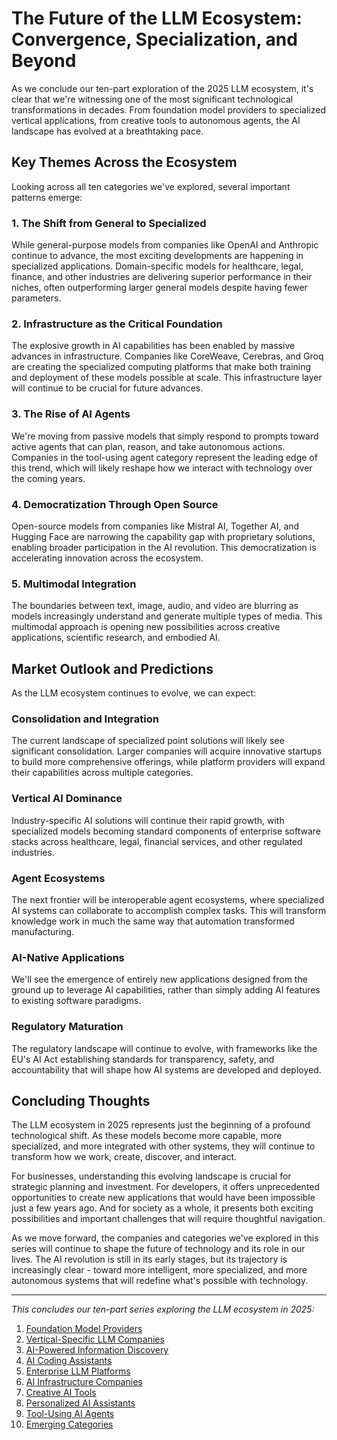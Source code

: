 # The Future of the LLM Ecosystem: Convergence, Specialization, and Beyond

As we conclude our ten-part exploration of the 2025 LLM ecosystem, it's clear that we're witnessing one of the most significant technological transformations in decades. From foundation model providers to specialized vertical applications, from creative tools to autonomous agents, the AI landscape has evolved at a breathtaking pace.

## Key Themes Across the Ecosystem

Looking across all ten categories we've explored, several important patterns emerge:

### 1. The Shift from General to Specialized

While general-purpose models from companies like OpenAI and Anthropic continue to advance, the most exciting developments are happening in specialized applications. Domain-specific models for healthcare, legal, finance, and other industries are delivering superior performance in their niches, often outperforming larger general models despite having fewer parameters.

### 2. Infrastructure as the Critical Foundation

The explosive growth in AI capabilities has been enabled by massive advances in infrastructure. Companies like CoreWeave, Cerebras, and Groq are creating the specialized computing platforms that make both training and deployment of these models possible at scale. This infrastructure layer will continue to be crucial for future advances.

### 3. The Rise of AI Agents

We're moving from passive models that simply respond to prompts toward active agents that can plan, reason, and take autonomous actions. Companies in the tool-using agent category represent the leading edge of this trend, which will likely reshape how we interact with technology over the coming years.

### 4. Democratization Through Open Source

Open-source models from companies like Mistral AI, Together AI, and Hugging Face are narrowing the capability gap with proprietary solutions, enabling broader participation in the AI revolution. This democratization is accelerating innovation across the ecosystem.

### 5. Multimodal Integration

The boundaries between text, image, audio, and video are blurring as models increasingly understand and generate multiple types of media. This multimodal approach is opening new possibilities across creative applications, scientific research, and embodied AI.

## Market Outlook and Predictions

As the LLM ecosystem continues to evolve, we can expect:

### Consolidation and Integration

The current landscape of specialized point solutions will likely see significant consolidation. Larger companies will acquire innovative startups to build more comprehensive offerings, while platform providers will expand their capabilities across multiple categories.

### Vertical AI Dominance

Industry-specific AI solutions will continue their rapid growth, with specialized models becoming standard components of enterprise software stacks across healthcare, legal, financial services, and other regulated industries.

### Agent Ecosystems

The next frontier will be interoperable agent ecosystems, where specialized AI systems can collaborate to accomplish complex tasks. This will transform knowledge work in much the same way that automation transformed manufacturing.

### AI-Native Applications

We'll see the emergence of entirely new applications designed from the ground up to leverage AI capabilities, rather than simply adding AI features to existing software paradigms.

### Regulatory Maturation

The regulatory landscape will continue to evolve, with frameworks like the EU's AI Act establishing standards for transparency, safety, and accountability that will shape how AI systems are developed and deployed.

## Concluding Thoughts

The LLM ecosystem in 2025 represents just the beginning of a profound technological shift. As these models become more capable, more specialized, and more integrated with other systems, they will continue to transform how we work, create, discover, and interact.

For businesses, understanding this evolving landscape is crucial for strategic planning and investment. For developers, it offers unprecedented opportunities to create new applications that would have been impossible just a few years ago. And for society as a whole, it presents both exciting possibilities and important challenges that will require thoughtful navigation.

As we move forward, the companies and categories we've explored in this series will continue to shape the future of technology and its role in our lives. The AI revolution is still in its early stages, but its trajectory is increasingly clear - toward more intelligent, more specialized, and more autonomous systems that will redefine what's possible with technology.

---

*This concludes our ten-part series exploring the LLM ecosystem in 2025:*

1. [Foundation Model Providers](link-to-post-1)
2. [Vertical-Specific LLM Companies](link-to-post-2)
3. [AI-Powered Information Discovery](link-to-post-3)
4. [AI Coding Assistants](link-to-post-4)
5. [Enterprise LLM Platforms](link-to-post-5)
6. [AI Infrastructure Companies](link-to-post-6)
7. [Creative AI Tools](link-to-post-7)
8. [Personalized AI Assistants](link-to-post-8)
9. [Tool-Using AI Agents](link-to-post-9)
10. [Emerging Categories](link-to-post-10)
